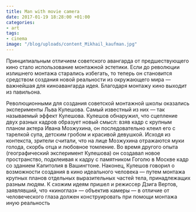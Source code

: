 ```yaml
---
title: Man with movie camera
date: 2017-01-19 18:28:00 +01:00
categories:
- art
tags:
- cinema
image: "/blog/uploads/content_Mikhail_kaufman.jpg"
---
```


Принципиальным отличием советского авангарда от предшествующего кино стало использование монтажной эстетики. Если до революции излишнего монтажа старались избегать, то теперь он становится средством создания новой реальности из окружающего мира — важнейшая для киноавангарда идея. Благодаря монтажу кино выходит из павильона.

Революционными для создания советской монтажной школы оказались эксперименты Льва Кулешова. Самый известный из них — так называемый эффект Кулешова. Кулешов обнаружил, что сцепление двух разных кадров образует новый смысл: взяв кадр с крупным планом актера Ивана Мозжухина, он последовательно клеил его с тарелкой супа, детским гробом и красивой девушкой. Исходя из контекста, зрители считали, что на лице Мозжухина отражаются муки голода, скорбь отца и любовное томление. Во время другого опыта (географический эксперимент Кулешова) он создавал новое пространство, подклеивая к кадру с памятником Гоголю в Москве кадр со зданием Капитолия в Вашингтоне. Наконец, Кулешов говорил о возможности создания в кино идеального человека — путем монтажа крупных планов отдельных выразительных частей тела, принадлежащих разным людям. К схожим идеям пришел и режиссер Дзига Вертов, заявлявший, что «киноглаз» — объектив камеры — в отличие от человеческого глаза должен конструировать при помощи монтажа иную реальность